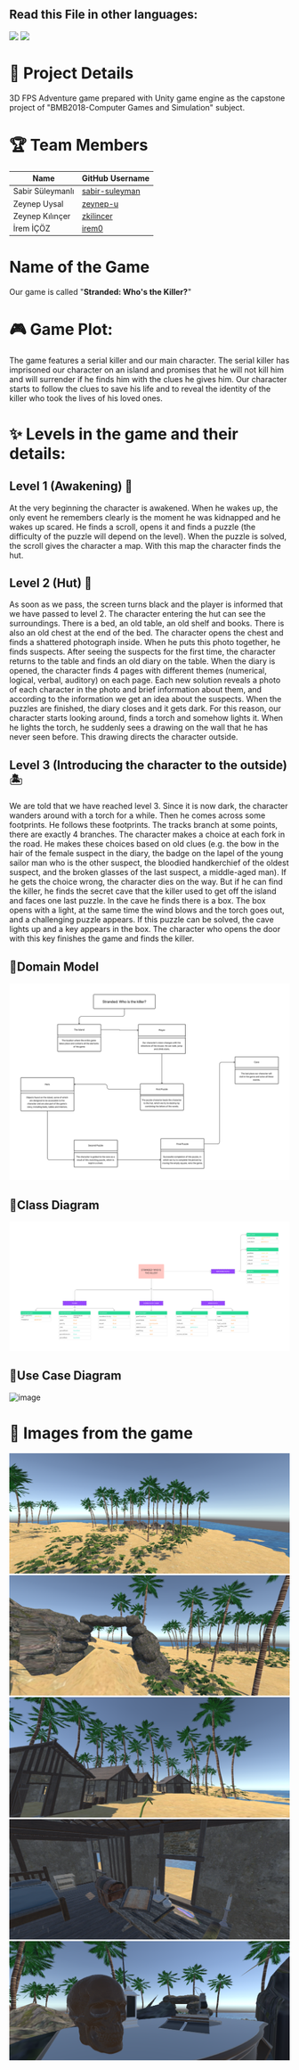 ## Read this File in other languages:
<a href="README.md"><img src="https://img.shields.io/badge/-ENGLISH-red?style=for-the-badge"></a>
<a href="README.tr.md"><img src="https://img.shields.io/badge/-T%C3%9CRK%C3%87E-red?style=for-the-badge"></a>

# 🧩 Project Details

3D FPS Adventure game prepared with Unity game engine as the capstone project of "BMB2018-Computer Games and Simulation" subject.

# 🏆 Team Members

| Name                  | GitHub Username                                     |
|-----------------------|-----------------------------------------------------|
| Sabir Süleymanlı      | [sabir-suleyman](https://github.com/sabir-suleyman) |
| Zeynep Uysal          | [zeynep-u](https://github.com/zeynep-u)             |
| Zeynep Kılınçer       | [zkilincer](https://github.com/zkilincer)           |
| İrem İÇÖZ             | [irem0](https://github.com/irem0)                   |


# Name of the Game
Our game is called "**Stranded: Who's the Killer?**"

# 🎮 Game Plot:
The game features a serial killer and our main character. The serial killer has imprisoned our character on an island and promises that he will not kill him and will surrender if he finds him with the clues he gives him. Our character starts to follow the clues to save his life and to reveal the identity of the killer who took the lives of his loved ones.

# ✨ Levels in the game and their details:

## Level 1 (Awakening) 🎴

At the very beginning the character is awakened. When he wakes up, the only event he remembers clearly is the moment he was kidnapped and he wakes up scared. He finds a scroll, opens it and finds a puzzle (the difficulty of the puzzle will depend on the level). When the puzzle is solved, the scroll gives the character a map. With this map the character finds the hut.


## Level 2 (Hut) 🏡

As soon as we pass, the screen turns black and the player is informed that we have passed to level 2. The character entering the hut can see the surroundings. There is a bed, an old table, an old shelf and books. There is also an old chest at the end of the bed. The character opens the chest and finds a shattered photograph inside. When he puts this photo together, he finds suspects. After seeing the suspects for the first time, the character returns to the table and finds an old diary on the table. When the diary is opened, the character finds 4 pages with different themes (numerical, logical, verbal, auditory) on each page. Each new solution reveals a photo of each character in the photo and brief information about them, and according to the information we get an idea about the suspects. When the puzzles are finished, the diary closes and it gets dark. For this reason, our character starts looking around, finds a torch and somehow lights it. When he lights the torch, he suddenly sees a drawing on the wall that he has never seen before. This drawing directs the character outside.


## Level 3 (Introducing the character to the outside) 🏝
We are told that we have reached level 3. Since it is now dark, the character wanders around with a torch for a while. Then he comes across some footprints. He follows these footprints. The tracks branch at some points, there are exactly 4 branches. The character makes a choice at each fork in the road. He makes these choices based on old clues (e.g. the bow in the hair of the female suspect in the diary, the badge on the lapel of the young sailor man who is the other suspect, the bloodied handkerchief of the oldest suspect, and the broken glasses of the last suspect, a middle-aged man). If he gets the choice wrong, the character dies on the way. But if he can find the killer, he finds the secret cave that the killer used to get off the island and faces one last puzzle. In the cave he finds there is a box. The box opens with a light, at the same time the wind blows and the torch goes out, and a challenging puzzle appears. If this puzzle can be solved, the cave lights up and a key appears in the box. The character who opens the door with this key finishes the game and finds the killer.


## 📝Domain Model

![image](https://github.com/sabir-suleyman/Stranded-Who-is-the-Killer/blob/main/images/domaineng.png)

## 📝Class Diagram

![image](https://github.com/sabir-suleyman/Stranded-Who-is-the-Killer/blob/main/images/umleng.png)

## 📝Use Case Diagram

![image](https://github.com/sabir-suleyman/Stranded-Who-is-the-Killer/blob/main/images/usecaseeng.png)

# 📸 Images from the game

![image](https://github.com/sabir-suleyman/Stranded-Who-is-the-Killer/blob/main/images/oyun1.PNG)
![image](https://github.com/sabir-suleyman/Stranded-Who-is-the-Killer/blob/main/images/oyun2.PNG)
![image](https://github.com/sabir-suleyman/Stranded-Who-is-the-Killer/blob/main/images/oyun3.PNG)
![image](https://github.com/sabir-suleyman/Stranded-Who-is-the-Killer/blob/main/images/oyun4.PNG)
![image](https://github.com/sabir-suleyman/Stranded-Who-is-the-Killer/blob/main/images/oyun5.PNG)
